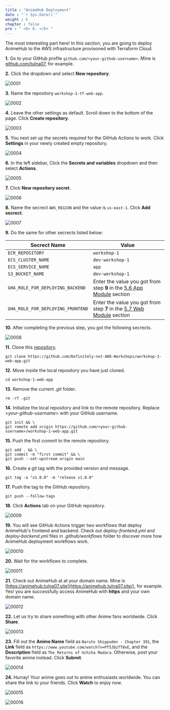 ```yaml
---
title : "AnimeHub Deployment"
date : "`r Sys.Date()`"
weight : 6
chapter : false
pre : " <b> 6. </b> "
---
```


The most interesting part here! In this section, you are going to deploy AnimeHub to the AWS infrastructure provisoned with Terraform Cloud.

**1.** Go to your GitHub profile `github.com/<your-github-username>`. Mine is [github.com/tulna07](https://github.com/tulna07), for example.

**2.** Click the dropdown and select **New repository**.

![0001](/images/3/1/0001.svg?featherlight=false&width=100pc)

**3.** Name the repository `workshop-1-tf-web-app`.

![0002](/images/6/0002.svg?featherlight=false&width=100pc)

**4.** Leave the other settings as default. Scroll down to the bottom of the page. Click **Create repository**.

![0003](/images/3/1/0003.svg?featherlight=false&width=100pc)

**5.** You next set up the secrets required for the GitHub Actions to work. Click **Settings** in your newly created empty repository.

![0004](/images/6/0004.svg?featherlight=false&width=100pc)

**6.** In the left sidebar, Click the **Secrets and variables** dropdown and then select **Actions**.

![0005](/images/6/0005.svg?featherlight=false&width=100pc)

**7.** Click **New repository secret**.

![0006](/images/6/0006.svg?featherlight=false&width=100pc)

**8.** Name the secrect `AWS_REGION` and the value is `us-east-1`. Click **Add secrect**.

![0007](/images/6/0007.svg?featherlight=false&width=100pc)

**9.** Do the same for other secrects listed below:

|  Secrect Name |  Value |
|---|---|
| `ECR_REPOSITORY` |  `workshop-1` |
| `ECS_CLUSTER_NAME`  |  `dev-workshop-1` |
|  `ECS_SERVICE_NAME` | `app` |
|  `S3_BUCKET_NAME` | `dev-workshop-1` |
|  `GHA_ROLE_FOR_DEPLOYING_BACKEND` | Enter the value you got from step **9** in the [5.6 App Module](../5-terraform-live-repository/6-app-module) section  |
|  `GHA_ROLE_FOR_DEPLOYING_FRONTEND` | Enter the value you got from step **7** in the [5.7 Web Module](../5-terraform-live-repository/7-web-module) section |

**10.** After completing the previous step, you got the following secrects.

![0008](/images/6/0008.svg?featherlight=false&width=100pc)

**11.** Clone this [repository](https://github.com/Definitely-not-AWS-Workshops/workshop-1-web-app).

```git
git clone https://github.com/Definitely-not-AWS-Workshops/workshop-1-web-app.git
```
 
**12.** Move inside the local repository you have just cloned.

```git
cd workshop-1-web-app
```

**13.** Remove the current *.git* folder.

```git
rm -rf .git
```

**14.** Initialize the local repository and link to the remote repository. Replace *\<your-github-username\>* with your GitHub username.

```git
git init && \
git remote add origin https://github.com/<your-github-username>/workshop-1-web-app.git
```

**15.** Push the first commit to the remote repository.

```git
git add . && \
git commit -m "first commit" && \
git push --set-upstream origin main
```

**16.** Create a git tag with the provided version and message.

```git
git tag -a "v1.0.0" -m "release v1.0.0"
```

**17.** Push the tag to the GitHub repository.

```git
git push --follow-tags
```

**18.** Click **Actions** tab on your GitHub repository.

![0009](/images/6/0009.svg?featherlight=false&width=100pc)

**19.** You will see GitHub Actions trigger two workflows that deploy AnimeHub's frontend and backend. Check out *deploy-frontend.yml* and *deploy-backend.yml* files in *.github/workflows* folder to discover more how AnimeHub deployment workflows work.

![00010](/images/6/00010.svg?featherlight=false&width=100pc)

**20.** Wait for the workflows to complete.

![00011](/images/6/00011.svg?featherlight=false&width=100pc)

**21.** Check out AnimeHub at at your domain name. Mine is [https://animehub.tulna07.site](https://animehub.tulna07.site/), for example. Yes! you are successfully access AnimeHub with **https** and your own domain name.

![00012](/images/6/00012.svg?featherlight=false&width=100pc)

**22.** Let us try to share something with other Anime fans worldwide. Click **Share**.

![00013](/images/6/00013.svg?featherlight=false&width=100pc)

**23.** Fill out the **Anime Name** field as `Naruto Shippuden - Chapter 391`, the **Link** field as `https://www.youtube.com/watch?v=Pf5JDzTT8xE`, and the **Description** field as `The Returns of Uchiha Madara`. Otherwise, post your favorite anime instead. Click **Submit**.

![00014](/images/6/00014.svg?featherlight=false&width=100pc)

**24.** Hurray! Your anime goes out to anime enthusiasts worldwide. You can share the link to your friends. Click **Watch** to enjoy now.

![00015](/images/6/00015.svg?featherlight=false&width=100pc)

![00016](/images/6/00016.svg?featherlight=false&width=100pc)

